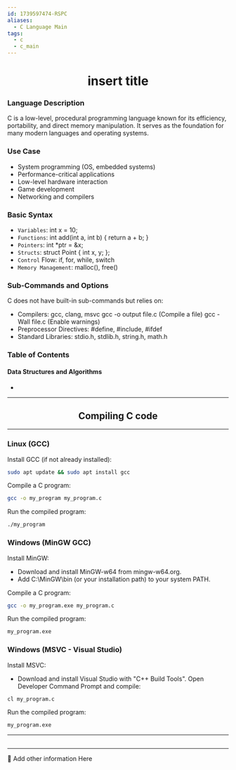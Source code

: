 ```yaml
---
id: 1739597474-RSPC
aliases:
  - C Language Main
tags:
  - c
  - c_main
---
```


<center>
<h1>insert title</h1>
</center>


### Language Description
C is a low-level, procedural programming language known for its efficiency,
portability, and direct memory manipulation. It serves as the foundation for
many modern languages and operating systems.

### Use Case
- System programming (OS, embedded systems)
- Performance-critical applications
- Low-level hardware interaction
- Game development
- Networking and compilers

### Basic Syntax
- `Variables`: int x = 10;
- `Functions`: int add(int a, int b) { return a + b; }
- `Pointers`: int *ptr = &x;
- `Structs`: struct Point { int x, y; };
- `Control` Flow: if, for, while, switch
- `Memory Management`: malloc(), free()

### Sub-Commands and Options
C does not have built-in sub-commands but relies on:

- Compilers: gcc, clang, msvc
    gcc -o output file.c (Compile a file)
    gcc -Wall file.c (Enable warnings)
- Preprocessor Directives: #define, #include, #ifdef
- Standard Libraries: stdio.h, stdlib.h, string.h, math.h

### Table of Contents

#### Data Structures and Algorithms
- 


<center>
  <hr>
  <h2>Compiling C code</h2>
  <hr>
</center>

### Linux (GCC)
Install GCC (if not already installed):
```bash
sudo apt update && sudo apt install gcc
```
Compile a C program:
```bash
gcc -o my_program my_program.c
```
Run the compiled program:
```bash
./my_program
```
### Windows (MinGW GCC)
Install MinGW:

- Download and install MinGW-w64 from mingw-w64.org.
- Add C:\MinGW\bin (or your installation path) to your system PATH.

Compile a C program:
```bash
gcc -o my_program.exe my_program.c
```
Run the compiled program:
```bash
my_program.exe
```
### Windows (MSVC - Visual Studio)
Install MSVC:
- Download and install Visual Studio with "C++ Build Tools".
Open Developer Command Prompt and compile:
```bash
cl my_program.c
```
Run the compiled program:
```bash
my_program.exe
```







<center>
  <hr>
  <h2></h2>
  <hr>
</center>
📌 Add other information Here

